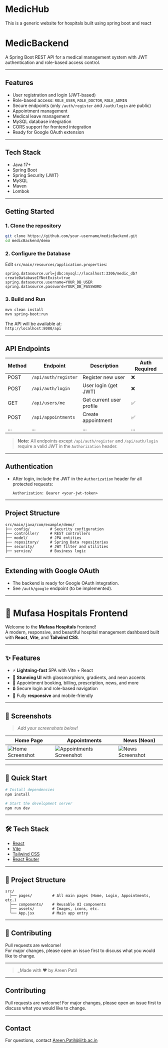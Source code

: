 # MedicHub
This is a generic website for hospitals built using spring boot and react

# MedicBackend

A Spring Boot REST API for a medical management system with JWT authentication and role-based access control.

---

## Features

- User registration and login (JWT-based)
- Role-based access: `ROLE_USER`, `ROLE_DOCTOR`, `ROLE_ADMIN`
- Secure endpoints (only `/auth/register` and `/auth/login` are public)
- Appointment management
- Medical leave management
- MySQL database integration
- CORS support for frontend integration
- Ready for Google OAuth extension

---

## Tech Stack

- Java 17+
- Spring Boot
- Spring Security (JWT)
- MySQL
- Maven
- Lombok

---

## Getting Started

### 1. Clone the repository

```sh
git clone https://github.com/your-username/medicBackend.git
cd medicBackend/demo
```

### 2. Configure the Database

Edit `src/main/resources/application.properties`:

```properties
spring.datasource.url=jdbc:mysql://localhost:3306/medic_db?createDatabaseIfNotExist=true
spring.datasource.username=YOUR_DB_USER
spring.datasource.password=YOUR_DB_PASSWORD
```

### 3. Build and Run

```sh
mvn clean install
mvn spring-boot:run
```

The API will be available at:  
`http://localhost:8080/api`

---

## API Endpoints

| Method | Endpoint                | Description                | Auth Required |
|--------|-------------------------|----------------------------|--------------|
| POST   | `/api/auth/register`    | Register new user          | ❌           |
| POST   | `/api/auth/login`       | User login (get JWT)       | ❌           |
| GET    | `/api/users/me`         | Get current user profile   | ✅           |
| POST   | `/api/appointments`     | Create appointment         | ✅           |
| ...    | ...                     | ...                        | ...          |

> **Note:** All endpoints except `/api/auth/register` and `/api/auth/login` require a valid JWT in the `Authorization` header.

---

## Authentication

- After login, include the JWT in the `Authorization` header for all protected requests:
  ```
  Authorization: Bearer <your-jwt-token>
  ```

---

## Project Structure

```
src/main/java/com/example/demo/
├── config/         # Security configuration
├── controller/     # REST controllers
├── model/          # JPA entities
├── repository/     # Spring Data repositories
├── security/       # JWT filter and utilities
├── service/        # Business logic
```

---

## Extending with Google OAuth

- The backend is ready for Google OAuth integration.
- See `/auth/google` endpoint (to be implemented).

---
# 🏥 Mufasa Hospitals Frontend

Welcome to the **Mufasa Hospitals** frontend!  
A modern, responsive, and beautiful hospital management dashboard built with **React**, **Vite**, and **Tailwind CSS**.

---

## ✨ Features

- ⚡️ **Lightning-fast** SPA with Vite + React
- 🎨 **Stunning UI** with glassmorphism, gradients, and neon accents
- 📅 Appointment booking, billing, prescription, news, and more
- 🔒 Secure login and role-based navigation
- 📱 Fully **responsive** and mobile-friendly

---

## 📸 Screenshots

> _Add your screenshots below!_

| Home Page | Appointments | News (Neon) |
|-----------|--------------|-------------|
| ![Home Screenshot](./screenshots/home.png) | ![Appointments Screenshot](./screenshots/appointments.png) | ![News Screenshot](./screenshots/news.png) |

---

## 🚀 Quick Start

```bash
# Install dependencies
npm install

# Start the development server
npm run dev
```

---

## 🛠️ Tech Stack

- [React](https://react.dev/)
- [Vite](https://vitejs.dev/)
- [Tailwind CSS](https://tailwindcss.com/)
- [React Router](https://reactrouter.com/)

---

## 📂 Project Structure

```
src/
  ├── pages/         # All main pages (Home, Login, Appointments, etc.)
  ├── components/    # Reusable UI components
  ├── assets/        # Images, icons, etc.
  └── App.jsx        # Main app entry
```

---

## 🙌 Contributing

Pull requests are welcome!  
For major changes, please open an issue first to discuss what you would like to change.

---

> _Made with ❤️ by Areen Patil

---

## Contributing

Pull requests are welcome! For major changes, please open an issue first to discuss what you would like to change.

---

## Contact

For questions, contact [Areen.Patil@iiitb.ac.in](mailto:Areen.Patil@iiitb.ac.in)

